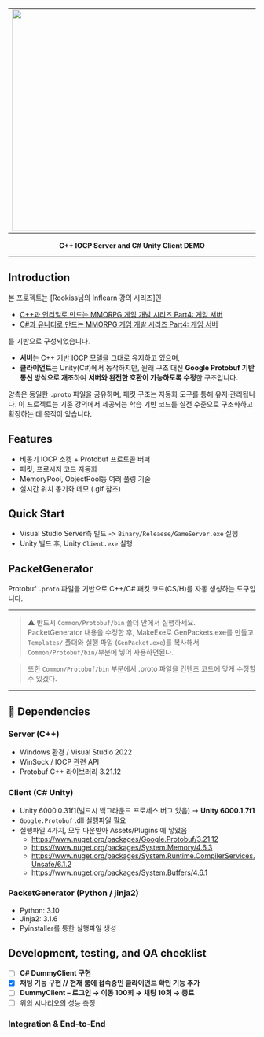 <table>
  <tr>
    <td><img src="/statics/demo.gif" width="800" height="450"></td>
  </tr>
</table>

<div align="center">

**C++ IOCP Server and C# Unity Client DEMO**

______________________________________________________________________

</div>


## Introduction

본 프로젝트는 [Rookiss님의 Inflearn 강의 시리즈]인  
- [C++과 언리얼로 만드는 MMORPG 게임 개발 시리즈 Part4: 게임 서버](https://www.inflearn.com/course/%EC%96%B8%EB%A6%AC%EC%96%BC-3d-mmorpg-4/dashboard)  
- [C#과 유니티로 만드는 MMORPG 게임 개발 시리즈 Part4: 게임 서버](https://www.inflearn.com/course/%EC%9C%A0%EB%8B%88%ED%8B%B0-mmorpg-%EA%B0%9C%EB%B0%9C-part4)

를 기반으로 구성되었습니다.

- **서버**는 C++ 기반 IOCP 모델을 그대로 유지하고 있으며,  
- **클라이언트**는 Unity(C#)에서 동작하지만, 원래 구조 대신 **Google Protobuf 기반 통신 방식으로 개조**하여 **서버와 완전한 호환이 가능하도록 수정**한 구조입니다.

양측은 동일한 `.proto` 파일을 공유하며, 패킷 구조는 자동화 도구를 통해 유지·관리됩니다.
이 프로젝트는 기존 강의에서 제공되는 학습 기반 코드를 실전 수준으로 구조화하고 확장하는 데 목적이 있습니다.

## Features
- 비동기 IOCP 소켓 + Protobuf 프로토콜 버퍼
- 패킷, 프로시저 코드 자동화
- MemoryPool, ObjectPool등 여러 풀링 기술
- 실시간 위치 동기화 데모 (.gif 참조)


## Quick Start
- Visual Studio Server측 빌드 -> `Binary/Releaese/GameServer.exe` 실행
- Unity 빌드 후, Unity `Client.exe` 실행



## PacketGenerator

Protobuf `.proto` 파일을 기반으로 C++/C# 패킷 코드(CS/H)를 자동 생성하는 도구입니다.

---

> ⚠ 반드시 `Common/Protobuf/bin` 폴더 안에서 실행하세요.  
> PacketGenerator 내용을 수정한 후, MakeExe로 GenPackets.exe를 만들고 
> `Templates/` 폴더와 실행 파일 (`GenPacket.exe`)를 복사해서 `Common/Protobuf/bin/`부분에 넣어 사용하면된다.


> 또한 `Common/Protobuf/bin` 부분에서 .proto 파일을 컨텐츠 코드에 맞게 수정할 수 있겠다.



---
## 🧩 Dependencies

### Server (C++)
- Windows 환경 / Visual Studio 2022
- WinSock / IOCP 관련 API
- Protobuf C++ 라이브러리 3.21.12

### Client (C# Unity)
- Unity 6000.0.31f1(빌드시 백그라운드 프로세스 버그 있음) -> **Unity 6000.1.7f1**
- `Google.Protobuf` .dll 실행파일 필요
- 실행파일 4가지, 모두 다운받아 Assets/Plugins 에 넣었음
    - https://www.nuget.org/packages/Google.Protobuf/3.21.12
    - https://www.nuget.org/packages/System.Memory/4.6.3
    - https://www.nuget.org/packages/System.Runtime.CompilerServices.Unsafe/6.1.2
    - https://www.nuget.org/packages/System.Buffers/4.6.1

### PacketGenerator (Python / jinja2)
- Python: 3.10
- Jinja2: 3.1.6
- Pyinstaller를 통한 실행파일 생성

<!-- ## ✅ 개발 Todo -->


<!-- - [ ] 🎮 **채팅 기능 시연**  
      Player Count 표시 + YouTube 시연 영상 추가 + DB Insert 확인
- [ ] 🗃️ **DB 연동 마무리**  
      프로시저 자동 생성 기능 완료
---
- [ ] **C# DummyClient 구현**
- [ ] **SendBuffer 풀링 최적화 + Protobuf 직렬화 지원**
- [ ] **클라이언트 Disconnect 처리 시 세션 안전 제거**
--- -->

## Development, testing, and QA checklist

- [ ] **C# DummyClient 구현**
- [X] **채팅 기능 구현 // 현재 룸에 접속중인 클라이언트 확인 기능 추가**
- [ ] **DummyClient – 로그인 → 이동 100회 → 채팅 10회 → 종료**
- [ ] 위의 시나리오의 성능 측정

<!-- ### Unit Test (GoogleTest, Unity Test Framework)
- [ ] `MemoryPool` 테스트 – 재할당 후 패턴 유지 확인
- [ ] `RecvBuffer` / `SendBuffer` – 경계값(0, 1, BUFFER_SIZE±1) 테스트
- [ ] `PacketSession::OnRecv` – 조각화 패킷 처리 (`BytesProcessed` 검증)
- [ ] `DBConnectionPool` – Mock Handle로 호출 횟수 검증 -->

### Integration & End-to-End



<!-- ### Performance & Stability
- [ ] wrk-tcp / custom cpp client를 통한 TPS 측정
- [ ] Unity Ping/Pong RTT 및 Jitter 그래프 확인
- [ ] 메모리 릭 검사 (서버: CRTDBG, 클라: Unity Profiler) -->
